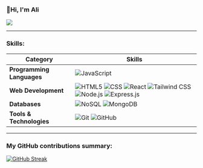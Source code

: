 ### 👋Hi, I'm Ali

![](https://komarev.com/ghpvc/?username=Hossaini1&label=PROFILE+VIEWS&color=green&abbreviated=true)

---

### Skills:

| Category               | Skills                                        |
|------------------------|-----------------------------------------------|
| **Programming Languages** |![JavaScript](https://img.shields.io/badge/-JavaScript-F7DF1E?logo=javascript&logoColor=black&style=flat)|
| **Web Development**    | ![HTML5](https://img.shields.io/badge/-HTML5-E34F26?logo=html5&logoColor=white&style=flat) ![CSS](https://img.shields.io/badge/-CSS-1572B6?logo=css&logoColor=white&style=flat) ![React](https://img.shields.io/badge/-React-61DAFB?logo=react&logoColor=black&style=flat) ![Tailwind CSS](https://img.shields.io/badge/-Tailwind%20CSS-38B2AC?logo=tailwind-css&logoColor=white&style=flat) ![Node.js](https://img.shields.io/badge/-Node.js-339933?logo=node.js&logoColor=white&style=flat) ![Express.js](https://img.shields.io/badge/-Express.js-000000?logo=express&logoColor=white&style=flat)                     |
| **Databases**          | ![NoSQL](https://img.shields.io/badge/-NoSQL-336791?logo=nosql&logoColor=white&style=flat) ![MongoDB](https://img.shields.io/badge/-MongoDB-47A248?logo=mongodb&logoColor=white&style=flat)                               |
| **Tools & Technologies**| ![Git](https://img.shields.io/badge/-Git-F05032?logo=git&logoColor=white&style=flat) ![GitHub](https://img.shields.io/badge/-GitHub-181717?logo=github&logoColor=white&style=flat)             |
---
### My GitHub contributions summary:

[![GitHub Streak](https://github-readme-streak-stats.herokuapp.com?user=Hossaini1&theme=white)](https://git.io/streak-stats)






